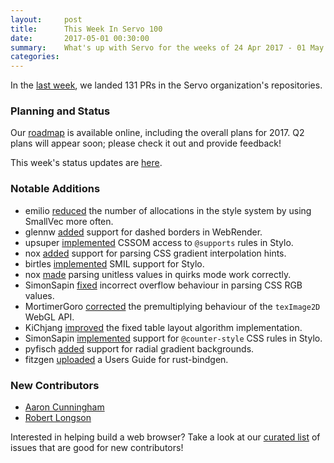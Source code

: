 ```yaml
---
layout:     post
title:      This Week In Servo 100
date:       2017-05-01 00:30:00
summary:    What's up with Servo for the weeks of 24 Apr 2017 - 01 May 2017
categories:
---
```


In the [last week](https://github.com/pulls?utf8=%E2%9C%93&q=is%3Apr+is%3Amerged+closed%3A2017-04-24..2017-05-01+user%3Aservo+),
we landed 131 PRs in the Servo organization's repositories.

### Planning and Status

Our [roadmap](https://github.com/servo/servo/wiki/Roadmap) is available online, including the overall plans for 2017.
Q2 plans will appear soon; please check it out and provide feedback!

This week's status updates are [here](https://www.standu.ps/project/servo/).

### Notable Additions

- emilio [reduced](https://github.com/servo/servo/pull/16661) the number of allocations in the style system by using SmallVec more often.
- glennw [added](https://github.com/servo/webrender/pull/1175) support for dashed borders in WebRender.
- upsuper [implemented](https://github.com/servo/servo/pull/16642) CSSOM access to `@supports` rules in Stylo.
- nox [added](https://github.com/servo/servo/pull/16628) support for parsing CSS gradient interpolation hints.
- birtles [implemented](https://github.com/servo/servo/pull/16625) SMIL support for Stylo.
- nox [made](https://github.com/servo/servo/pull/16609) parsing unitless values in quirks mode work correctly.
- SimonSapin [fixed](https://github.com/servo/rust-cssparser/pull/141) incorrect overflow behaviour in parsing CSS RGB values.
- MortimerGoro [corrected](https://github.com/servo/servo/pull/16590) the premultiplying behaviour of the `texImage2D` WebGL API.
- KiChjang [improved](https://github.com/servo/servo/pull/16588) the fixed table layout algorithm implementation.
- SimonSapin [implemented](https://github.com/servo/servo/pull/16455) support for `@counter-style` CSS rules in Stylo.
- pyfisch [added](https://github.com/servo/servo/pull/16385) support for radial gradient backgrounds.
- fitzgen [uploaded](https://github.com/servo/rust-bindgen/pull/668) a Users Guide for rust-bindgen.

### New Contributors

- [Aaron Cunningham](https://github.com/aacunningham)
- [Robert Longson](https://github.com/longsonr)

Interested in helping build a web browser? Take a look at our [curated list](https://starters.servo.org/) of issues that are good for new contributors!
